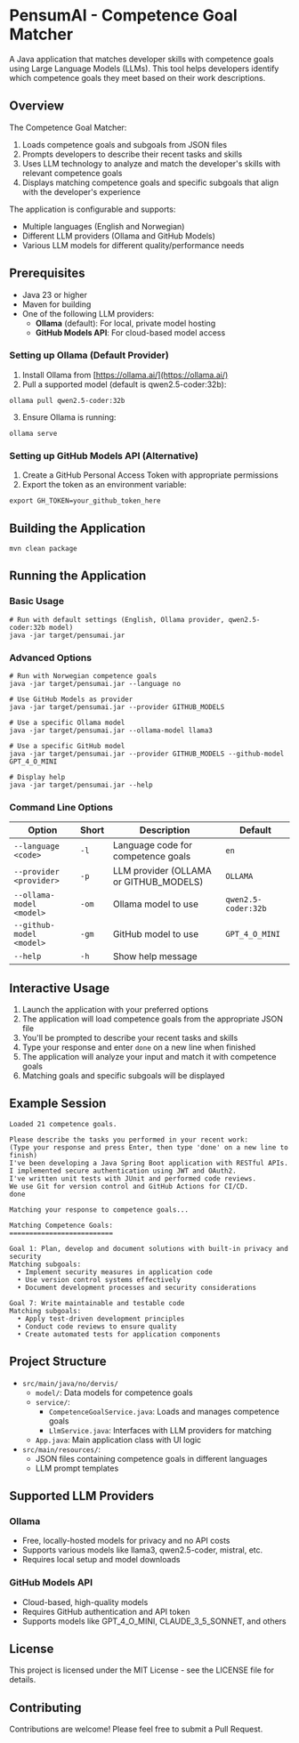 # PensumAI - Competence Goal Matcher

A Java application that matches developer skills with competence goals using Large Language Models (LLMs). This tool helps developers identify which competence goals they meet based on their work descriptions.

## Overview

The Competence Goal Matcher:
1. Loads competence goals and subgoals from JSON files
2. Prompts developers to describe their recent tasks and skills
3. Uses LLM technology to analyze and match the developer's skills with relevant competence goals
4. Displays matching competence goals and specific subgoals that align with the developer's experience

The application is configurable and supports:
- Multiple languages (English and Norwegian)
- Different LLM providers (Ollama and GitHub Models)
- Various LLM models for different quality/performance needs

## Prerequisites

- Java 23 or higher
- Maven for building
- One of the following LLM providers:
   - **Ollama** (default): For local, private model hosting
   - **GitHub Models API**: For cloud-based model access

### Setting up Ollama (Default Provider)

1. Install Ollama from [https://ollama.ai/](https://ollama.ai/)
2. Pull a supported model (default is qwen2.5-coder:32b):
```shell script
ollama pull qwen2.5-coder:32b
```
3. Ensure Ollama is running:
```shell script
ollama serve
```

### Setting up GitHub Models API (Alternative)

1. Create a GitHub Personal Access Token with appropriate permissions
2. Export the token as an environment variable:
```shell script
export GH_TOKEN=your_github_token_here
```

## Building the Application

```shell script
mvn clean package
```

## Running the Application

### Basic Usage

```shell script
# Run with default settings (English, Ollama provider, qwen2.5-coder:32b model)
java -jar target/pensumai.jar
```

### Advanced Options

```shell script
# Run with Norwegian competence goals
java -jar target/pensumai.jar --language no

# Use GitHub Models as provider
java -jar target/pensumai.jar --provider GITHUB_MODELS

# Use a specific Ollama model
java -jar target/pensumai.jar --ollama-model llama3

# Use a specific GitHub model
java -jar target/pensumai.jar --provider GITHUB_MODELS --github-model GPT_4_O_MINI

# Display help
java -jar target/pensumai.jar --help
```

### Command Line Options

| Option | Short | Description | Default |
|--------|-------|-------------|---------|
| `--language <code>` | `-l` | Language code for competence goals | `en` |
| `--provider <provider>` | `-p` | LLM provider (OLLAMA or GITHUB_MODELS) | `OLLAMA` |
| `--ollama-model <model>` | `-om` | Ollama model to use | `qwen2.5-coder:32b` |
| `--github-model <model>` | `-gm` | GitHub model to use | `GPT_4_O_MINI` |
| `--help` | `-h` | Show help message | |

## Interactive Usage

1. Launch the application with your preferred options
2. The application will load competence goals from the appropriate JSON file
3. You'll be prompted to describe your recent tasks and skills
4. Type your response and enter `done` on a new line when finished
5. The application will analyze your input and match it with competence goals
6. Matching goals and specific subgoals will be displayed

## Example Session

```
Loaded 21 competence goals.

Please describe the tasks you performed in your recent work:
(Type your response and press Enter, then type 'done' on a new line to finish)
I've been developing a Java Spring Boot application with RESTful APIs. 
I implemented secure authentication using JWT and OAuth2.
I've written unit tests with JUnit and performed code reviews.
We use Git for version control and GitHub Actions for CI/CD.
done

Matching your response to competence goals...

Matching Competence Goals:
==========================

Goal 1: Plan, develop and document solutions with built-in privacy and security
Matching subgoals:
  • Implement security measures in application code
  • Use version control systems effectively
  • Document development processes and security considerations

Goal 7: Write maintainable and testable code
Matching subgoals:
  • Apply test-driven development principles
  • Conduct code reviews to ensure quality
  • Create automated tests for application components
```

## Project Structure

- `src/main/java/no/dervis/`
   - `model/`: Data models for competence goals
   - `service/`:
      - `CompetenceGoalService.java`: Loads and manages competence goals
      - `LlmService.java`: Interfaces with LLM providers for matching
   - `App.java`: Main application class with UI logic
- `src/main/resources/`:
   - JSON files containing competence goals in different languages
   - LLM prompt templates

## Supported LLM Providers

### Ollama
- Free, locally-hosted models for privacy and no API costs
- Supports various models like llama3, qwen2.5-coder, mistral, etc.
- Requires local setup and model downloads

### GitHub Models API
- Cloud-based, high-quality models
- Requires GitHub authentication and API token
- Supports models like GPT_4_O_MINI, CLAUDE_3_5_SONNET, and others

## License

This project is licensed under the MIT License - see the LICENSE file for details.

## Contributing

Contributions are welcome! Please feel free to submit a Pull Request.